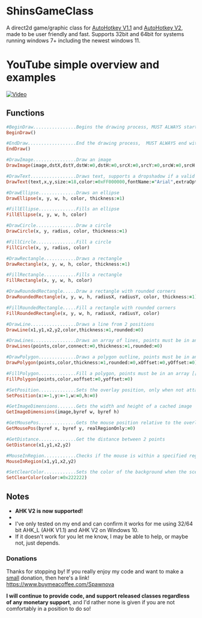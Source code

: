# ShinsGameClass
A direct2d game/graphic class for <ins>AutoHotkey V1.1</ins> and <ins>AutoHotkey V2</ins>, made to be user friendly and fast.
Supports 32bit and 64bit for systems running windows 7+ including the newest windows 11.

# YouTube simple overview and examples

[![Video](https://img.youtube.com/vi/Gg4ywjlsauY/default.jpg)](https://www.youtube.com/watch?v=Gg4ywjlsauY)

## Functions
```ruby
#BeginDraw................Begins the drawing process, MUST ALWAYS start with BeginDraw(), if attached to window returns 1 if window is available, 0 otherwise
BeginDraw()

#EndDraw..................End the drawing process,  MUST ALWAYS end with EndDraw()
EndDraw()

#DrawImage................Draw an image
DrawImage(image,dstX,dstY,dstW:=0,dstH:=0,srcX:=0,srcY:=0,srcW:=0,srcH:=0,alpha:=1,drawCentered:=0,rotation:=0)

#DrawText.................Draws text, supports a dropshadow if a valid color is supplied
DrawText(text,x,y,size:=18,color:=0xFF000000,fontName:="Arial",extraOptions:="") #see the comments above the function in the class file for more info

#DrawEllipse..............Draws an ellipse
DrawEllipse(x, y, w, h, color, thickness:=1)

#FillEllipse..............Fills an ellipse
FillEllipse(x, y, w, h, color)

#DrawCircle...............Draw a circle
DrawCircle(x, y, radius, color, thickness:=1)

#FillCircle...............Fill a circle
FillCircle(x, y, radius, color)

#DrawRectangle............Draws a rectangle
DrawRectangle(x, y, w, h, color, thickness:=1)

#FillRectangle............Fills a rectangle
FillRectangle(x, y, w, h, color)

#DrawRoundedRectangle.....Draw a rectangle with rounded corners
DrawRoundedRectangle(x, y, w, h, radiusX, radiusY, color, thickness:=1)

#FillRoundedRectangle.....Fill a rectangle with rounded corners
FillRoundedRectangle(x, y, w, h, radiusX, radiusY, color)

#DrawLine.................Draws a line from 2 positions
DrawLine(x1,y1,x2,y2,color,thickness:=1,rounded:=0)

#DrawLines................Draws an array of lines, points must be in an array [[x,y],[x,y]] etc.
DrawLines(points,color,connect:=0,thickness:=1,rounded:=0)

#DrawPolygon..............Draws a polygon outline, points must be in an array [[x,y],[x,y]] etc.
DrawPolygon(points,color,thickness:=1,rounded:=0,xOffset:=0,yOffset:=0)

#FillPolygon..............Fill a polygon, points must be in an array [[x,y],[x,y]] etc.
FillPolygon(points,color,xoffset:=0,yoffset:=0)

#SetPosition..............Sets the overlay position, only when not attached
SetPosition(x:=-1,y:=-1,w:=0,h:=0)

#GetImageDimensions.......Gets the width and height of a cached image
GetImageDimensions(image,byref w, byref h)

#GetMousePos..............Gets the mouse position relative to the overlay, additionally returns true if the mouse is inside the overlay, 0 otherwise
GetMousePos(byref x, byref y, realRegionOnly:=0)

#GetDistance..............Get the distance between 2 points
GetDistance(x1,y1,x2,y2)

#MouseInRegion............Checks if the mouse is within a specified region
MouseInRegion(x1,y1,x2,y2)

#SetClearColor............Sets the color of the background when the scene is cleared on EndDraw()
SetClearColor(color:=0x222222)
```

## Notes

* **AHK V2 is now supported!**
*
* I've only tested on my end and can confirm it works for me using 32/64 bit AHK_L (AHK V1.1) and AHK V2 on Windows 10.
* If it doesn't work for you let me know, I may be able to help, or maybe not, just depends.

### Donations

Thanks for stopping by! If you really enjoy my code and want to make a <ins>small</ins> donation, then here's a link! https://www.buymeacoffee.com/Spawnova

**I will continue to provide code, and support released classes regardless of any monetary support**, and I'd rather none is given if you are not comfortably in a position to do so!
